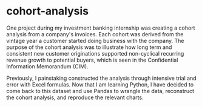 # cohort-analysis

One project during my investment banking internship was creating a cohort analysis from a company's invoices. Each cohort was derived from the vintage year a customer started doing business with the company. The purpose of the cohort analysis was to illustrate how long term and consistent new customer originations supported non-cyclical recurring revenue growth to potential buyers, which is seen in the Confidential Information Memorandum (CIM).

Previously, I painstaking constructed the analysis through intensive trial and error with Excel formulas. Now that I am learning Python, I have decided to come back to this dataset and use Pandas to wrangle the data, reconstruct the cohort analysis, and reproduce the relevant charts.
